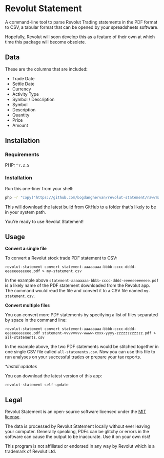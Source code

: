 # Revolut Statement

A command-line tool to parse Revolut Trading statements in the PDF format to CSV, a tabular format that can be opened by your spreadsheets software.

Hopefully, Revolut will soon develop this as a feature of their own at which time this package will become obsolete.

## Data

These are the columns that are included:
* Trade Date
* Settle Date
* Currency
* Activity Type
* Symbol / Description
* Symbol
* Description
* Quantity
* Price
* Amount

## Installation

### Requirements

PHP: `^7.2.5`

### Installation

Run this one-liner from your shell:
```Bash
php -r "copy('https://github.com/bogdanghervan/revolut-statement/raw/master/builds/revolut-statement', '/usr/local/bin/revolut-statement');" && chmod u+x /usr/local/bin/revolut-statement
```

This will download the latest build from GitHub to a folder that's likely to be in your system path.

You're ready to use Revolut Statement!

## Usage

**Convert a single file**

To convert a Revolut stock trade PDF statement to CSV:
```
revolut-statement convert statement-aaaaaaaa-bbbb-cccc-dddd-eeeeeeeeeeee.pdf > my-statement.csv
```

In the example above `statement-aaaaaaaa-bbbb-cccc-dddd-eeeeeeeeeeee.pdf` is a likely name of the PDF statement downloaded from the Revolut app. The command would read the file and convert it to a CSV file named `my-statement.csv`.

**Convert multiple files**

You can convert more PDF statements by specifying a list of files separated by space in the command line:
```
revolut-statement convert statement-aaaaaaaa-bbbb-cccc-dddd-eeeeeeeeeeee.pdf statement-vvvvvvvv-wwww-xxxx-yyyy-zzzzzzzzzzzz.pdf > all-statements.csv
```

In the example above, the two PDF statements would be stitched together in one single CSV file called `all-statements.csv`. Now you can use this file to run analyses on your successful trades or prepare your tax reports.

**Install updates*

You can download the latest version of this app:
```
revolut-statement self-update
```

## Legal 

Revolut Statement is an open-source software licensed under the [MIT license](https://github.com/bogdanghervan/revolut-statement/blob/stable/LICENSE).

The data is processed by Revolut Statement locally without ever leaving your computer. Generally speaking, PDFs can be glitchy or errors in the software can cause the output to be inaccurate. Use it on your own risk!

This program is not affiliated or endorsed in any way by Revolut which is a trademark of Revolut Ltd.  
